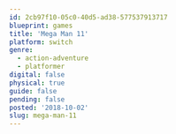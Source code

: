 ```yaml
---
id: 2cb97f10-05c0-40d5-ad38-577537913717
blueprint: games
title: 'Mega Man 11'
platform: switch
genre:
  - action-adventure
  - platformer
digital: false
physical: true
guide: false
pending: false
posted: '2018-10-02'
slug: mega-man-11
---
```

